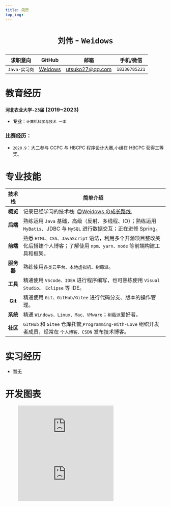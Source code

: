 ```yaml
---
title: 简历
top_img:
---
```


<!--
 * @Author: Weidows
 * @Date: 2020-08-25 19:14:35
 * @LastEditors: Weidows
 * @LastEditTime: 2021-05-14 18:11:31
 * @FilePath: \Weidowsd:\Game\Github\Blog-private\source\tags\resume.md
-->
<h1 align="center">

`刘伟` - `Weidows`

</h1>
<center>

|   求职意向    |                GitHub                 |      邮箱       |   手机/微信   |
| :-----------: | :-----------------------------------: | :-------------: | :-----------: |
| `Java-实习岗` | [Weidows](https://github.com/Weidows) | utsuko27@qq.com | `18330785221` |

</center>

# 教育经历

### `河北农业大学-23届` (2019~2023)

- **专业**：`计算机科学与技术 一本`
<!-- - **外语能力**： -->

### **比赛经历**：

- `2020.9`：大二参与 CCPC 与 HBCPC 程序设计大赛,小组在 HBCPC 获得三等奖。

# 专业技能

|   技术栈   | 简单介绍                                                                                                                     |
| :--------: | ---------------------------------------------------------------------------------------------------------------------------- |
|  **概览**  | 记录已经学习的技术栈: [😍Weidows の成长路线.](../../post/others/LearnWay)                                                    |
|  **后端**  | 熟练运用 `Java` 基础，高级（反射、多线程、IO）；熟练运用 `MyBatis`、JDBC 与 `MySQL` 进行数据交互；正在进修 Spring。          |
|  **前端**  | 熟悉 `HTML、CSS、JavaScript` 语法，利用多个开源项目整改美化后搭建个人博客；了解使用 `npm、yarn、node` 等前端构建工具和框架。 |
| **服务器** | 熟练使用`各类云平台、本地虚拟机、树莓派`。                                                                                   |
|  **工具**  | 精通使用 `VScode、IDEA` 进行程序编写，也可熟练使用 `Visual Studio`、 `Eclipse` 等 IDE。                                      |
|  **Git**   | 精通使用 `Git、GitHub/Gitee` 进行代码分支、版本的操作管理。                                                                  |
|  **系统**  | 精通 `Windows、Linux、Mac、VMware`；`树莓派`爱好者。                                                                         |
|  **社区**  | `GItHub` 和 `Gitee` 仓库托管,`Programming-With-Love` 组织开发者成员，经常在 `个人博客、CSDN` 发布技术博客。                  |

# 实习经历

- 暂无

# 开发图表

<figure>
  <embed src="https://wakatime.com/share/@bd43b19c-e71d-4edd-a297-cc2989d16939/52e64048-9e55-4aae-8330-448dd1cd1ec0.svg"></embed>
  <embed src="https://wakatime.com/share/@bd43b19c-e71d-4edd-a297-cc2989d16939/eaaa34e5-e813-4c06-8793-5af9e53895f7.svg"></embed>
</figure>
